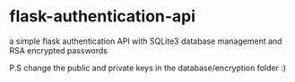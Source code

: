 # flask-authentication-api
a simple flask authentication API with SQLite3 database management and RSA encrypted passwords

P.S change the public and private keys in the database/encryption folder :)
